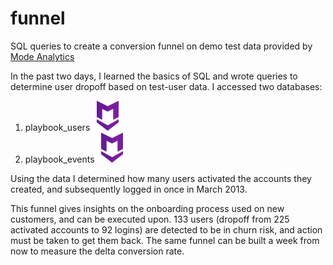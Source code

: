 # funnel
SQL queries to create a conversion funnel on demo test data provided by [Mode Analytics](https://community.modeanalytics.com/sql/tutorial/introduction-to-sql/)

In the past two days, I learned the basics of SQL and wrote queries to determine user dropoff based on test-user data. 
I accessed two databases: 
1) playbook_users  ![playbook_users](https://github.com/adam-p/markdown-here/raw/master/src/common/images/icon48.png "Logo Title Text 1")
2) playbook_events ![playbook_events](https://github.com/adam-p/markdown-here/raw/master/src/common/images/icon48.png "Logo Title Text 1")

Using the data I determined how many users activated the accounts they created, and subsequently logged in once in March 2013.


This funnel gives insights on the onboarding process used on new customers, and can be executed upon. 133 users (dropoff from 225 activated accounts to 92 logins) are detected to be in churn risk, and action must be taken to get them back. The same funnel can be built a week from now to measure the delta conversion rate.
